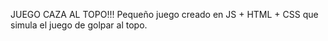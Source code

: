 JUEGO CAZA AL TOPO!!!
Pequeño juego creado en JS + HTML + CSS que simula el juego de golpar al topo.
